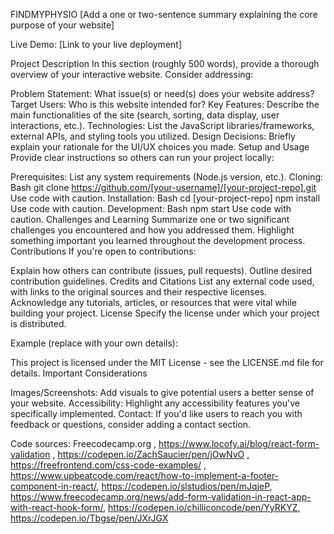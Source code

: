 FINDMYPHYSIO
[Add a one or two-sentence summary explaining the core purpose of your website]

Live Demo: [Link to your live deployment]

Project Description
In this section (roughly 500 words), provide a thorough overview of your interactive website. Consider addressing:

Problem Statement: What issue(s) or need(s) does your website address?
Target Users: Who is this website intended for?
Key Features: Describe the main functionalities of the site (search, sorting, data display, user interactions, etc.).
Technologies: List the JavaScript libraries/frameworks, external APIs, and styling tools you utilized.
Design Decisions: Briefly explain your rationale for the UI/UX choices you made.
Setup and Usage
Provide clear instructions so others can run your project locally:

Prerequisites: List any system requirements (Node.js version, etc.).
Cloning:
Bash
git clone https://github.com/[your-username]/[your-project-repo].git
Use code with caution.
Installation:
Bash
cd [your-project-repo]
npm install 
Use code with caution.
Development:
Bash
npm start 
Use code with caution.
Challenges and Learning
Summarize one or two significant challenges you encountered and how you addressed them.
Highlight something important you learned throughout the development process.
Contributions
If you're open to contributions:

Explain how others can contribute (issues, pull requests).
Outline desired contribution guidelines.
Credits and Citations
List any external code used, with links to the original sources and their respective licenses.
Acknowledge any tutorials, articles, or resources that were vital while building your project.
License
Specify the license under which your project is distributed.

Example (replace with your own details):

This project is licensed under the MIT License - see the LICENSE.md file for details.
Important Considerations

Images/Screenshots: Add visuals to give potential users a better sense of your website.
Accessibility: Highlight any accessibility features you've specifically implemented.
Contact: If you'd like users to reach you with feedback or questions, consider adding a contact section.


Code sources: Freecodecamp.org , https://www.locofy.ai/blog/react-form-validation , https://codepen.io/ZachSaucier/pen/jOwNvO , https://freefrontend.com/css-code-examples/ , https://www.upbeatcode.com/react/how-to-implement-a-footer-component-in-react/,
https://codepen.io/slstudios/pen/mJqjeP,
https://www.freecodecamp.org/news/add-form-validation-in-react-app-with-react-hook-form/, https://codepen.io/chilliconcode/pen/YyRKYZ, https://codepen.io/Tbgse/pen/JXrJGX
